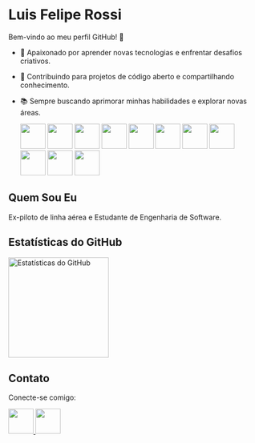 # Luis Felipe Rossi

Bem-vindo ao meu perfil GitHub! 👋

- 🚀 Apaixonado por aprender novas tecnologias e enfrentar desafios criativos.<br>
- 🌱 Contribuindo para projetos de código aberto e compartilhando conhecimento.<br>
- 📚 Sempre buscando aprimorar minhas habilidades e explorar novas áreas.<br>

    <img src="https://cdn.jsdelivr.net/gh/devicons/devicon/icons/java/java-original-wordmark.svg" height="50px" />
    <img src="https://cdn.jsdelivr.net/gh/devicons/devicon/icons/arduino/arduino-original-wordmark.svg" height="50px"/>
    <img src="https://cdn.jsdelivr.net/gh/devicons/devicon/icons/c/c-original.svg" height="50px"/>
    <img src="https://cdn.jsdelivr.net/gh/devicons/devicon/icons/flutter/flutter-original.svg" height="50px"/>
    <img src="https://cdn.jsdelivr.net/gh/devicons/devicon/icons/go/go-original-wordmark.svg" height="50px"/>
    <img src="https://cdn.jsdelivr.net/gh/devicons/devicon/icons/git/git-original-wordmark.svg" height="50px"/>
    <img src="https://cdn.jsdelivr.net/gh/devicons/devicon/icons/postgresql/postgresql-original-wordmark.svg" height="50px"/>
    <img src="https://cdn.jsdelivr.net/gh/devicons/devicon/icons/apple/apple-original.svg" height="50px"/>
    <img src="https://cdn.jsdelivr.net/gh/devicons/devicon/icons/react/react-original.svg" height="50px"/>
    <img src="https://cdn.jsdelivr.net/gh/devicons/devicon/icons/spring/spring-original-wordmark.svg" height="50px"/>
    <img src="https://cdn.jsdelivr.net/gh/devicons/devicon/icons/typescript/typescript-original.svg" height="50px"/>

## Quem Sou Eu

Ex-piloto de linha aérea e Estudante de Engenharia de Software. 

## Estatísticas do GitHub
<p>
  <img src="https://github-readme-stats.vercel.app/api?username=lfcr9311&theme=dark&show_icons=true" alt="Estatísticas do GitHub" height=200px>
</p>
  
  
## Contato

Conecte-se comigo:

<a href="https://www.linkedin.com/in/luis-felipe-copetti-rossi-86780541/">
  <img src="https://cdn.jsdelivr.net/gh/devicons/devicon/icons/linkedin/linkedin-original.svg" height="50px" />
</a>
<a href="mailto:lfcr93@gmail.com">
  <img src="https://img.icons8.com/color/96/000000/gmail--v1.png" height="50px" />
</a>
